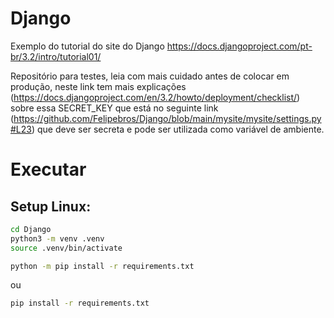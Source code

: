 # Django

Exemplo do tutorial do site do Django https://docs.djangoproject.com/pt-br/3.2/intro/tutorial01/

Repositório para testes, leia com mais cuidado antes de colocar em produção, neste link tem mais explicações (https://docs.djangoproject.com/en/3.2/howto/deployment/checklist/) sobre essa SECRET_KEY que está no seguinte link (https://github.com/Felipebros/Django/blob/main/mysite/mysite/settings.py#L23) que deve ser secreta e pode ser utilizada como variável de ambiente.

# Executar
## Setup Linux:

```bash
cd Django
python3 -m venv .venv
source .venv/bin/activate
```
```bash
python -m pip install -r requirements.txt
```
ou
```bash
pip install -r requirements.txt
```
